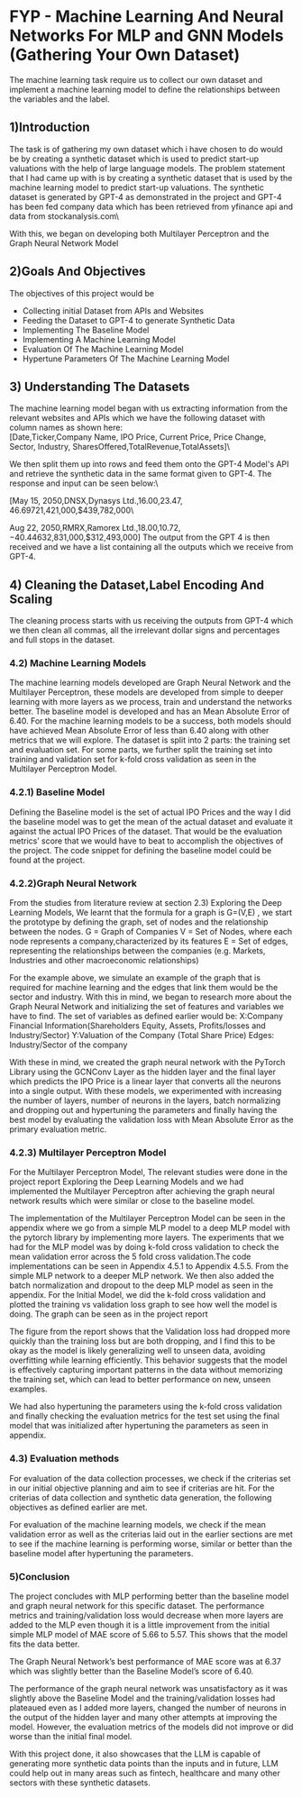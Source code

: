 # FYP - Machine Learning And Neural Networks For MLP and GNN Models (Gathering Your Own Dataset)

The machine learning task require us to collect our own dataset and implement a machine learning model to define the relationships between the variables and the label.
## 1)Introduction

The task is of gathering my own dataset which i have chosen to do would be by creating a synthetic dataset which is used to predict start-up valuations with the help of large language models. The problem statement that I had came up with is by creating 
a synthetic dataset that is used by the machine learning model to predict start-up valuations. The synthetic dataset is generated by GPT-4 as demonstrated in the project and GPT-4 has been fed company data which has been retrieved from yfinance api and data from stockanalysis.com\\

With this, we began on developing both Multilayer Perceptron and the Graph Neural Network Model

## 2)Goals And Objectives
The objectives of this project would be 
- Collecting initial Dataset from APIs and Websites
- Feeding the Dataset to GPT-4 to generate Synthetic Data
- Implementing The Baseline Model
- Implementing A Machine Learning Model
- Evaluation Of The Machine Learning Model
- Hypertune Parameters Of The Machine Learning Model

## 3) Understanding The Datasets
The machine learning model began with us extracting information from the relevant websites and APIs which we have the following dataset with column names as shown here: \
[Date,Ticker,Company Name, IPO Price, Current Price, Price Change, Sector, Industry, SharesOffered,TotalRevenue,TotalAssets]\\

We then split them up into rows and feed them onto the GPT-4 Model's API and retrieve the synthetic data in the same format given to GPT-4. The response and input can be seen below:\

[May 15, 2050,DNSX,Dynasys Ltd.,16.00,$23.47,46.69%,Technology,Software - Infrastructure,7,950,000,$721,421,000,$439,782,000\\

Aug 22, 2050,RMRX,Ramorex Ltd.,18.00,$10.72,-40.44%,Industrials,Construction & Engineering,11,530,000,$632,831,000,$312,493,000]
The output from the GPT 4 is then received and we have a list containing all the outputs which we receive from GPT-4. 

## 4) Cleaning the Dataset,Label Encoding And Scaling
The cleaning process starts with us receiving the outputs from GPT-4 which we then clean all commas, all the irrelevant dollar signs and percentages and full stops in the dataset.


### 4.2) Machine Learning Models
The machine learning models developed are Graph Neural Network and the Multilayer Perceptron, these models are developed from simple to deeper learning with more layers as we process, train and understand the networks better. The baseline model is developed and has an Mean Absolute Error of 6.40. For the machine learning models to be a success, both models should have achieved Mean Absolute Error of less than 6.40 along with other metrics that we will explore. The dataset is split into 2 parts: the training set and evaluation set. For some parts, we further split the training set into training and validation set for k-fold cross validation as seen in the Multilayer Perceptron Model.

### 4.2.1) Baseline Model
Defining the Baseline model is the set of actual IPO Prices and the way I did the baseline model was to get the mean of the actual dataset and evaluate it against the actual IPO Prices of the dataset. That would be the evaluation metrics’ score that we would have to beat to accomplish the objectives of the project. The code snippet for defining the baseline model could be found at the project.


### 4.2.2)Graph Neural Network
From the studies from literature review at section 2.3) Exploring the Deep Learning Models, We learnt that the formula for a graph is G=(V,E) , we start the prototype by defining the graph, set of nodes and the relationship between the nodes.
G = Graph of Companies
V = Set of Nodes, where each node represents a company,characterized by its features
E = Set of edges, representing the relationships between the companies (e.g. Markets, Industries and other macroeconomic relationships)

For the example above, we simulate an example of the graph that is required for machine learning and the edges that link them would be the sector and industry. With this in mind, we began to research more about the Graph Neural Network and initializing the set of features and variables we have to find. The set of variables as defined earlier would be:
X:Company Financial Information(Shareholders Equity, Assets, Profits/losses and Industry/Sector)
Y:Valuation of the Company (Total Share Price)
Edges: Industry/Sector of the company

With these in mind, we created the graph neural network with the PyTorch Library using the GCNConv Layer as the hidden layer and the final layer which predicts the IPO Price is a linear layer that converts all the neurons into a single output. With these models, we experimented with increasing the number of layers, number of neurons in the layers, batch normalizing and dropping out and hypertuning the parameters and finally having the best model by evaluating the validation loss with Mean Absolute Error as the primary evaluation metric.





### 4.2.3) Multilayer Perceptron Model
For the Multilayer Perceptron Model, The relevant studies were done in the project report Exploring the Deep Learning Models and we had implemented the Multilayer Perceptron after achieving the graph neural network results which were similar or close to the baseline model. 

The implementation of the Multilayer Perceptron Model can be seen in the appendix where we go from a simple MLP model to a deep MLP model with the pytorch library by implementing more layers. The experiments that we had for the MLP model was by doing k-fold cross validation to check the mean validation error across the 5 fold cross validation.The code implementations can be seen in Appendix 4.5.1 to Appendix 4.5.5. From the simple MLP network to a deeper MLP network. We then also added the batch normalization and dropout to the deep MLP model as seen in the appendix. For the Initial Model, we did the k-fold cross validation and plotted the training vs validation loss graph to see how well the model is doing. The graph can be seen as in the project report


The figure from the report shows that the Validation loss had dropped more quickly than the training loss but are both dropping, and I find this to be okay as the model is likely generalizing well to unseen data, avoiding overfitting while learning efficiently. This behavior suggests that the model is effectively capturing important patterns in the data without memorizing the training set, which can lead to better performance on new, unseen examples.



We had also hypertuning the parameters using the k-fold cross validation and finally checking the evaluation metrics for the test set using the final model that was initialized after hypertuning the parameters as seen in appendix. 

### 4.3) Evaluation methods
For evaluation of the data collection processes, we check if the criterias set in our initial objective planning and aim to see if criterias are hit. For the criterias of data collection and synthetic data generation, the following objectives as defined earlier are met.

For evaluation of the machine learning models, we check if the mean validation error as well as the criterias laid out in the earlier sections are met to see if the machine learning is performing worse, similar or better than the baseline model after hypertuning the parameters.

### 5)Conclusion
The project concludes with MLP performing better than the baseline model and graph neural network for this specific dataset. The performance metrics and training/validation loss would decrease when more layers are added to the MLP even though it is a little improvement from the initial simple MLP model of MAE score of 5.66 to 5.57. This shows that the model fits the data better. 

The Graph Neural Network’s best performance of MAE score was at 6.37 which was slightly better than the Baseline Model’s score of 6.40.

The performance of the graph neural network was unsatisfactory as it was slightly above the Baseline Model and the training/validation losses had plateaued even as I added more layers, changed the number of neurons in the output of the hidden layer and many other attempts at improving the model. However, the evaluation metrics of the models did not improve or did worse than the initial final model.

With this project done, it also showcases that the LLM is capable of generating more synthetic data points than the inputs and in future, LLM could help out in many areas such as fintech, healthcare and many other sectors with these synthetic datasets.



